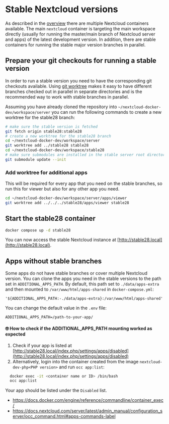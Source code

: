 # Stable Nextcloud versions

As described in the [overview](overview.md) there are multiple Nextcloud containers available. The main `nextcloud` container is targeting the main workspace directly (usually for running the master/main branch of Nextcloud server and apps) of the latest development version. In addition, there are stable containers for running the stable major version branches in parallel.

## Prepare your git checkouts for running a stable version

In order to run a stable version you need to have the corresponding git checkouts available. Using [git worktree](https://blog.juliushaertl.de/index.php/2018/01/24/how-to-checkout-multiple-git-branches-at-the-same-time/) makes it easy to have different branches checked out in parallel in separate directories and is the recommended way to work with stable branches in parallel.

Assuming you have already cloned the repository into `~/nextcloud-docker-dev/workspace/server` you can run the following commands to create a new worktree for the stable28 branch:

```bash
# make sure the stable version is fetched
git fetch origin stable28:stable28
# create a new worktree for the stable28 branch
cd ~/nextcloud-docker-dev/workspace/server
git worktree add ../stable28 stable28
cd ~/nextcloud-docker-dev/workspace/stable28
# make sure submodules are installed in the stable server root directory
git submodule update --init
```

### Add worktree for additional apps

This will be required for every app that you need on the stable branches, so run this for viewer but also for any other app you need.

```bash
cd ~/nextcloud-docker-dev/workspace/server/apps/viewer
git worktree add ../../../stable28/apps/viewer stable28
```

## Start the stable28 container

```bash
docker compose up -d stable28
```
You can now access the stable Nextcloud instance at [http://stable28.local](http://stable28.local).

## Apps without stable branches

Some apps do not have stable branches or cover multiple Nextcloud version. 
You can clone the apps you need in the stable versions to the path set in `ADDITIONAL_APPS_PATH`.
By default, this path set to `./data/apps-extra` and then mounted to `/var/www/html/apps-shared` in `docker-compose.yml`:

```
'${ADDITIONAL_APPS_PATH:-./data/apps-extra}:/var/www/html/apps-shared'
```

You can change the default value in the `.env` file:

```
ADDITIONAL_APPS_PATH=/path-to-your-app/
```

#### 🤓 How to check if the ADDITIONAL_APPS_PATH mounting worked as expected
1. Check if your app is listed at [http://stable28.local/index.php/settings/apps/disabled](http://stable28.local/index.php/settings/apps/disabled)
2. Alternatively, login into the container created from the image `nextcloud-dev-php<PHP version>` and run `occ app:list`:
```bash
  docker exec -it <container name or ID> /bin/bash
  occ app:list
```
Your app should be listed under the `Disabled` list.

- https://docs.docker.com/engine/reference/commandline/container_exec/
- https://docs.nextcloud.com/server/latest/admin_manual/configuration_server/occ_command.html#apps-commands-label


